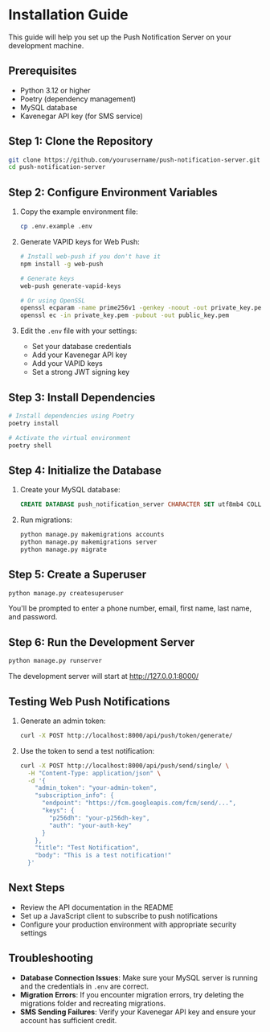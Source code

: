 # Installation Guide

This guide will help you set up the Push Notification Server on your development machine.

## Prerequisites

- Python 3.12 or higher
- Poetry (dependency management)
- MySQL database
- Kavenegar API key (for SMS service)

## Step 1: Clone the Repository

```bash
git clone https://github.com/yourusername/push-notification-server.git
cd push-notification-server
```

## Step 2: Configure Environment Variables

1. Copy the example environment file:
   ```bash
   cp .env.example .env
   ```

2. Generate VAPID keys for Web Push:
   ```bash
   # Install web-push if you don't have it
   npm install -g web-push
   
   # Generate keys
   web-push generate-vapid-keys
   
   # Or using OpenSSL
   openssl ecparam -name prime256v1 -genkey -noout -out private_key.pem
   openssl ec -in private_key.pem -pubout -out public_key.pem
   ```

3. Edit the `.env` file with your settings:
   - Set your database credentials
   - Add your Kavenegar API key
   - Add your VAPID keys
   - Set a strong JWT signing key

## Step 3: Install Dependencies

```bash
# Install dependencies using Poetry
poetry install

# Activate the virtual environment
poetry shell
```

## Step 4: Initialize the Database

1. Create your MySQL database:
   ```sql
   CREATE DATABASE push_notification_server CHARACTER SET utf8mb4 COLLATE utf8mb4_unicode_ci;
   ```

2. Run migrations:
   ```bash
   python manage.py makemigrations accounts
   python manage.py makemigrations server
   python manage.py migrate
   ```

## Step 5: Create a Superuser

```bash
python manage.py createsuperuser
```

You'll be prompted to enter a phone number, email, first name, last name, and password.

## Step 6: Run the Development Server

```bash
python manage.py runserver
```

The development server will start at http://127.0.0.1:8000/

## Testing Web Push Notifications

1. Generate an admin token:
   ```bash
   curl -X POST http://localhost:8000/api/push/token/generate/
   ```

2. Use the token to send a test notification:
   ```bash
   curl -X POST http://localhost:8000/api/push/send/single/ \
     -H "Content-Type: application/json" \
     -d '{
       "admin_token": "your-admin-token",
       "subscription_info": {
         "endpoint": "https://fcm.googleapis.com/fcm/send/...",
         "keys": {
           "p256dh": "your-p256dh-key",
           "auth": "your-auth-key"
         }
       },
       "title": "Test Notification",
       "body": "This is a test notification!"
     }'
   ```

## Next Steps

- Review the API documentation in the README
- Set up a JavaScript client to subscribe to push notifications
- Configure your production environment with appropriate security settings

## Troubleshooting

- **Database Connection Issues**: Make sure your MySQL server is running and the credentials in `.env` are correct.
- **Migration Errors**: If you encounter migration errors, try deleting the migrations folder and recreating migrations.
- **SMS Sending Failures**: Verify your Kavenegar API key and ensure your account has sufficient credit.